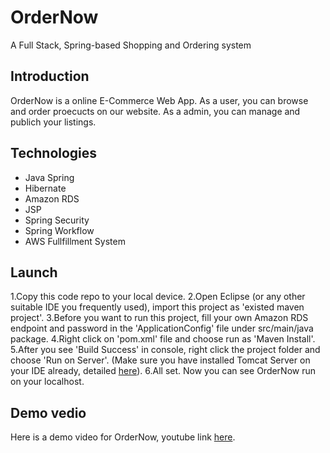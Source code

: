 # OrderNow
A Full Stack, Spring-based Shopping and Ordering system
## Introduction
OrderNow is a online E-Commerce Web App. As a user, you can browse and order proecucts on our website. As a admin, you can manage and publich your listings.

## Technologies
- Java Spring
- Hibernate
- Amazon RDS
- JSP 
- Spring Security
- Spring Workflow
- AWS Fullfillment System

## Launch
1.Copy this code repo to your local device.
2.Open Eclipse (or any other suitable IDE you frequently used), import this project as 'existed maven project'.
3.Before you want to run this project, fill your own Amazon RDS endpoint and password in the 'ApplicationConfig' file under src/main/java package.
4.Right click on 'pom.xml' file and choose run as 'Maven Install'.
5.After you see 'Build Success' in console, right click the project folder and choose 'Run on Server'. (Make sure you have installed Tomcat Server on your IDE already, detailed [here](https://crunchify.com/step-by-step-guide-to-setup-and-install-apache-tomcat-server-in-eclipse-development-environment-ide/)).
6.All set. Now you can see OrderNow run on your localhost. 

## Demo vedio
Here is a demo video for OrderNow, youtube link [here](https://www.youtube.com/watch?v=gHPIf-vuDrE&feature=youtu.be).

